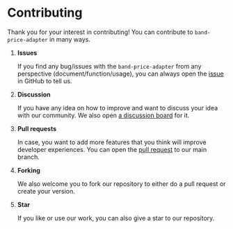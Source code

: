 # Contributing

Thank you for your interest in contributing! You can contribute to `band-price-adapter` in many ways.

1. **Issues**

    If you find any bug/issues with the `band-price-adapter` from any perspective (document/function/usage), you can always open the [issue](https://github.com/bandprotocol/band-price-adapter/issues/new/choose) in GitHub to tell us.

2. **Discussion**

    If you have any idea on how to improve and want to discuss your idea with our community. We also open [a discussion board](https://github.com/bandprotocol/band-price-adapter/discussions) for it.

3. **Pull requests**

    In case, you want to add more features that you think will improve developer experiences. You can open the [pull request](https://github.com/bandprotocol/band-price-adapter/pulls) to our main branch.

4. **Forking**

    We also welcome you to fork our repository to either do a pull request or create your version.

5. **Star**

    If you like or use our work, you can also give a star to our repository.
